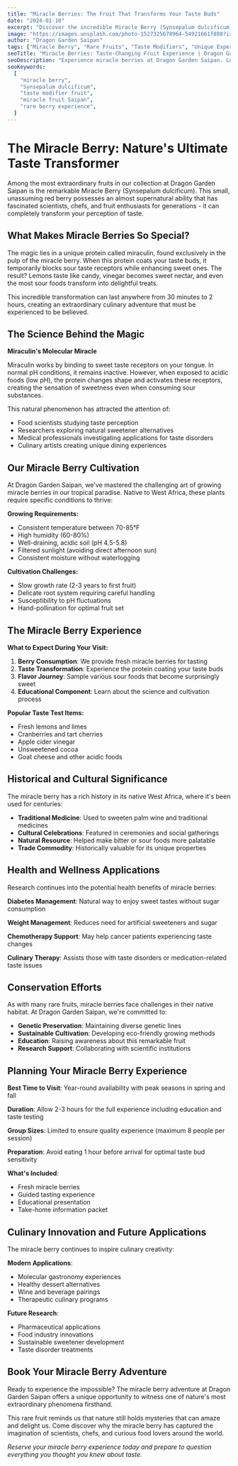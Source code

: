 ```yaml
---
title: "Miracle Berries: The Fruit That Transforms Your Taste Buds"
date: "2024-01-10"
excerpt: "Discover the incredible Miracle Berry (Synsepalum dulcificum) at Dragon Garden Saipan - a tiny fruit with the extraordinary ability to make sour foods taste sweet, creating a magical culinary experience."
image: "https://images.unsplash.com/photo-1527325678964-54921661f888?ixlib=rb-4.0.3&auto=format&fit=crop&w=1200&q=80"
author: "Dragon Garden Saipan"
tags: ["Miracle Berry", "Rare Fruits", "Taste Modifiers", "Unique Experience"]
seoTitle: "Miracle Berries: Taste-Changing Fruit Experience | Dragon Garden Saipan"
seoDescription: "Experience miracle berries at Dragon Garden Saipan. Learn about Synsepalum dulcificum and its amazing ability to transform sour tastes into sweet."
seoKeywords:
  [
    "miracle berry",
    "Synsepalum dulcificum",
    "taste modifier fruit",
    "miracle fruit Saipan",
    "rare berry experience",
  ]
---
```


# The Miracle Berry: Nature's Ultimate Taste Transformer

Among the most extraordinary fruits in our collection at Dragon Garden Saipan is the remarkable Miracle Berry (Synsepalum dulcificum). This small, unassuming red berry possesses an almost supernatural ability that has fascinated scientists, chefs, and fruit enthusiasts for generations - it can completely transform your perception of taste.

## What Makes Miracle Berries So Special?

The magic lies in a unique protein called miraculin, found exclusively in the pulp of the miracle berry. When this protein coats your taste buds, it temporarily blocks sour taste receptors while enhancing sweet ones. The result? Lemons taste like candy, vinegar becomes sweet nectar, and even the most sour foods transform into delightful treats.

This incredible transformation can last anywhere from 30 minutes to 2 hours, creating an extraordinary culinary adventure that must be experienced to be believed.

## The Science Behind the Magic

**Miraculin's Molecular Miracle**

Miraculin works by binding to sweet taste receptors on your tongue. In normal pH conditions, it remains inactive. However, when exposed to acidic foods (low pH), the protein changes shape and activates these receptors, creating the sensation of sweetness even when consuming sour substances.

This natural phenomenon has attracted the attention of:

- Food scientists studying taste perception
- Researchers exploring natural sweetener alternatives
- Medical professionals investigating applications for taste disorders
- Culinary artists creating unique dining experiences

## Our Miracle Berry Cultivation

At Dragon Garden Saipan, we've mastered the challenging art of growing miracle berries in our tropical paradise. Native to West Africa, these plants require specific conditions to thrive:

**Growing Requirements:**

- Consistent temperature between 70-85°F
- High humidity (60-80%)
- Well-draining, acidic soil (pH 4.5-5.8)
- Filtered sunlight (avoiding direct afternoon sun)
- Consistent moisture without waterlogging

**Cultivation Challenges:**

- Slow growth rate (2-3 years to first fruit)
- Delicate root system requiring careful handling
- Susceptibility to pH fluctuations
- Hand-pollination for optimal fruit set

## The Miracle Berry Experience

**What to Expect During Your Visit:**

1. **Berry Consumption**: We provide fresh miracle berries for tasting
2. **Taste Transformation**: Experience the protein coating your taste buds
3. **Flavor Journey**: Sample various sour foods that become surprisingly sweet
4. **Educational Component**: Learn about the science and cultivation process

**Popular Taste Test Items:**

- Fresh lemons and limes
- Cranberries and tart cherries
- Apple cider vinegar
- Unsweetened cocoa
- Goat cheese and other acidic foods

## Historical and Cultural Significance

The miracle berry has a rich history in its native West Africa, where it's been used for centuries:

- **Traditional Medicine**: Used to sweeten palm wine and traditional medicines
- **Cultural Celebrations**: Featured in ceremonies and social gatherings
- **Natural Resource**: Helped make bitter or sour foods more palatable
- **Trade Commodity**: Historically valuable for its unique properties

## Health and Wellness Applications

Research continues into the potential health benefits of miracle berries:

**Diabetes Management**:
Natural way to enjoy sweet tastes without sugar consumption

**Weight Management**:
Reduces need for artificial sweeteners and sugar

**Chemotherapy Support**:
May help cancer patients experiencing taste changes

**Culinary Therapy**:
Assists those with taste disorders or medication-related taste issues

## Conservation Efforts

As with many rare fruits, miracle berries face challenges in their native habitat. At Dragon Garden Saipan, we're committed to:

- **Genetic Preservation**: Maintaining diverse genetic lines
- **Sustainable Cultivation**: Developing eco-friendly growing methods
- **Education**: Raising awareness about this remarkable fruit
- **Research Support**: Collaborating with scientific institutions

## Planning Your Miracle Berry Experience

**Best Time to Visit**:
Year-round availability with peak seasons in spring and fall

**Duration**:
Allow 2-3 hours for the full experience including education and taste testing

**Group Sizes**:
Limited to ensure quality experience (maximum 8 people per session)

**Preparation**:
Avoid eating 1 hour before arrival for optimal taste bud sensitivity

**What's Included**:

- Fresh miracle berries
- Guided tasting experience
- Educational presentation
- Take-home information packet

## Culinary Innovation and Future Applications

The miracle berry continues to inspire culinary creativity:

**Modern Applications**:

- Molecular gastronomy experiences
- Healthy dessert alternatives
- Wine and beverage pairings
- Therapeutic culinary programs

**Future Research**:

- Pharmaceutical applications
- Food industry innovations
- Sustainable sweetener development
- Taste disorder treatments

## Book Your Miracle Berry Adventure

Ready to experience the impossible? The miracle berry adventure at Dragon Garden Saipan offers a unique opportunity to witness one of nature's most extraordinary phenomena firsthand.

This rare fruit reminds us that nature still holds mysteries that can amaze and delight us. Come discover why the miracle berry has captured the imagination of scientists, chefs, and curious food lovers around the world.

_Reserve your miracle berry experience today and prepare to question everything you thought you knew about taste._
